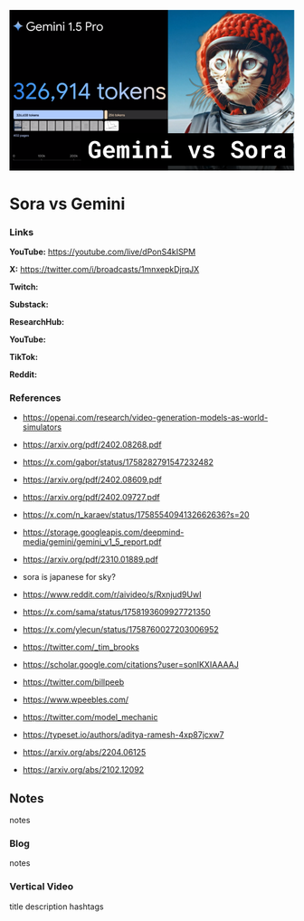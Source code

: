 ![thumbnail](thumbnail.png)

# Sora vs Gemini

### Links

**YouTube:** https://youtube.com/live/dPonS4kISPM

**X:** https://twitter.com/i/broadcasts/1mnxepkDjrqJX

**Twitch:**

**Substack:**

**ResearchHub:**

**YouTube:**

**TikTok:**

**Reddit:**

### References

- https://openai.com/research/video-generation-models-as-world-simulators
- https://arxiv.org/pdf/2402.08268.pdf
- https://x.com/gabor/status/1758282791547232482
- https://arxiv.org/pdf/2402.08609.pdf
- https://arxiv.org/pdf/2402.09727.pdf
- https://x.com/n_karaev/status/1758554094132662636?s=20
- https://storage.googleapis.com/deepmind-media/gemini/gemini_v1_5_report.pdf
- https://arxiv.org/pdf/2310.01889.pdf

- sora is japanese for sky?
- https://www.reddit.com/r/aivideo/s/Rxnjud9UwI
- https://x.com/sama/status/1758193609927721350
- https://x.com/ylecun/status/1758760027203006952

- https://twitter.com/_tim_brooks
- https://scholar.google.com/citations?user=sonlKXIAAAAJ

- https://twitter.com/billpeeb
- https://www.wpeebles.com/

- https://twitter.com/model_mechanic
- https://typeset.io/authors/aditya-ramesh-4xp87jcxw7
- https://arxiv.org/abs/2204.06125
- https://arxiv.org/abs/2102.12092

## Notes

notes

### Blog

notes

### Vertical Video

title
description
hashtags
